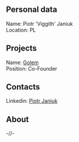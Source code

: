 ## Personal data   
Name: Piotr 'Viggith' Janiuk   
Location: PL  
## Projects
Name: [Golem](../projects/golem.md)  
Position: Co-Founder  
## Contacts 
Linkedin: [Piotr Janiuk](https://www.linkedin.com/in/viggith)    
## About
-//-

